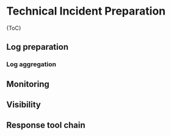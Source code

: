 # Technical Incident Preparation


{ToC}

## Log preparation

### Log aggregation

## Monitoring

## Visibility

## Response tool chain